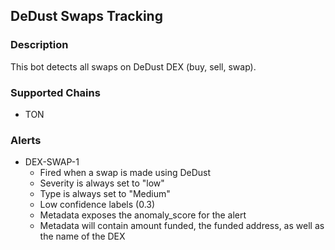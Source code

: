 ## DeDust Swaps Tracking

### Description

This bot detects all swaps on DeDust DEX (buy, sell, swap).

### Supported Chains

- TON

### Alerts

- DEX-SWAP-1
  - Fired when a swap is made using DeDust 
  - Severity is always set to "low" 
  - Type is always set to "Medium" 
  - Low confidence labels (0.3) 
  - Metadata exposes the anomaly_score for the alert
  - Metadata will contain amount funded, the funded address, as well as the name of the DEX